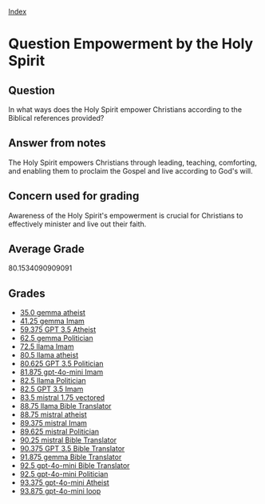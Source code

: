 
[Index](../../index.md)
# Question Empowerment by the Holy Spirit
## Question
In what ways does the Holy Spirit empower Christians according to the Biblical references provided?

## Answer from notes
The Holy Spirit empowers Christians through leading, teaching, comforting, and enabling them to proclaim the Gospel and live according to God's will.

## Concern used for grading
Awareness of the Holy Spirit's empowerment is crucial for Christians to effectively minister and live out their faith.

## Average Grade
80.1534090909091

## Grades
 * [35.0 gemma atheist](../answers/gemma_atheist/Empowerment_by_the_Holy_Spirit.md)
 * [41.25 gemma Imam](../answers/gemma_Imam/Empowerment_by_the_Holy_Spirit.md)
 * [59.375 GPT 3.5 Atheist](../answers/GPT_3.5_Atheist/Empowerment_by_the_Holy_Spirit.md)
 * [62.5 gemma Politician](../answers/gemma_Politician/Empowerment_by_the_Holy_Spirit.md)
 * [72.5 llama Imam](../answers/llama_Imam/Empowerment_by_the_Holy_Spirit.md)
 * [80.5 llama atheist](../answers/llama_atheist/Empowerment_by_the_Holy_Spirit.md)
 * [80.625 GPT 3.5 Politician](../answers/GPT_3.5_Politician/Empowerment_by_the_Holy_Spirit.md)
 * [81.875 gpt-4o-mini Imam](../answers/gpt-4o-mini_Imam/Empowerment_by_the_Holy_Spirit.md)
 * [82.5 llama Politician](../answers/llama_Politician/Empowerment_by_the_Holy_Spirit.md)
 * [82.5 GPT 3.5 Imam](../answers/GPT_3.5_Imam/Empowerment_by_the_Holy_Spirit.md)
 * [83.5 mistral 1.75 vectored](../answers/mistral_1.75_vectored/Empowerment_by_the_Holy_Spirit.md)
 * [88.75 llama Bible Translator](../answers/llama_Bible_Translator/Empowerment_by_the_Holy_Spirit.md)
 * [88.75 mistral atheist](../answers/mistral_atheist/Empowerment_by_the_Holy_Spirit.md)
 * [89.375 mistral Imam](../answers/mistral_Imam/Empowerment_by_the_Holy_Spirit.md)
 * [89.625 mistral Politician](../answers/mistral_Politician/Empowerment_by_the_Holy_Spirit.md)
 * [90.25 mistral Bible Translator](../answers/mistral_Bible_Translator/Empowerment_by_the_Holy_Spirit.md)
 * [90.375 GPT 3.5 Bible Translator](../answers/GPT_3.5_Bible_Translator/Empowerment_by_the_Holy_Spirit.md)
 * [91.875 gemma Bible Translator](../answers/gemma_Bible_Translator/Empowerment_by_the_Holy_Spirit.md)
 * [92.5 gpt-4o-mini Bible Translator](../answers/gpt-4o-mini_Bible_Translator/Empowerment_by_the_Holy_Spirit.md)
 * [92.5 gpt-4o-mini Politician](../answers/gpt-4o-mini_Politician/Empowerment_by_the_Holy_Spirit.md)
 * [93.375 gpt-4o-mini Atheist](../answers/gpt-4o-mini_Atheist/Empowerment_by_the_Holy_Spirit.md)
 * [93.875 gpt-4o-mini loop](../answers/gpt-4o-mini_loop/Empowerment_by_the_Holy_Spirit.md)
